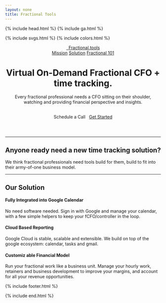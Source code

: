 ```yaml
---
layout: none
title: Fractional Tools
---
```


{% include head.html %}
{% include ga.html %}

<body>

{% include svgs.html %}
{% include colors.html %}

<!-- markdownlint-disable -->
<div class="container py-3">
  <header>
    <div class="d-flex flex-column flex-md-row align-items-center pb-3 mb-4 border-bottom">
      <a href="/" class="d-flex align-items-center link-body-emphasis text-decoration-none">
        &nbsp;
        <span class="fs-4">
          Fractional.tools
        </span>
      </a>
      <nav class="d-inline-flex mt-2 mt-md-0 ms-md-auto">
        <a class="me-3 py-2 link-body-emphasis text-decoration-none fs-7" href="#mission">Mission</a>
        <a class="me-3 py-2 link-body-emphasis text-decoration-none fs-7" href="#solution">Solution</a>
        <a class="me-3 py-2 link-body-emphasis text-decoration-none fs-7" href="blog">Fractional 101</a>
      </nav>
    </div>
    <div class="pricing-header p-3 pb-md-4 mt-5 mx-auto text-center">
      <h1 class="display-5 fw-normal text-body-emphasis">
        Virtual On-Demand Fractional CFO + time tracking.
      </h1>
      <p class="fs-5 mt-4 text-body-secondary">
        Every fractional professional needs a CFO sitting on their
        shoulder, watching and providing financial perspective and insights.
      </p>
      <br/>
      <a class="btn btn-lg d-block d-md-inline btn-primary" target="calendly"
        onclick="Calendly.initPopupWidget({url: 'https://calendly.com/stephan-smith/introduction'});return false;">
        Schedule a Call
      </a>
      &nbsp;
      <a class="btn btn-lg d-block d-md-inline btn-primary" href="https://app.fractional.tools" class="small text-muted">
        Get Started
      </a>
    </div>
</header>

<main>
  <a name="mission"></a>
  <hr>
  <div class="pricing-header p-3 pb-md-4 mx-auto text-center">
    <h2 class="display-6 text-center mb-4">
      Anyone ready need a new time tracking solution?
    </h2>
    <p class="fs-5 text-body-secondary">
      We think fractional professionals need tools build for them,
      build to fit into their army-of-one business model.
    </p>
  </div>
  <hr>
  <div class="pricing-headerk pb-3 kpb-md-4 mx-auto" style="width: 90% !important;">
    <a name="solution"></a>
    <h2 class="display-6 text-center mb-4">
      Our Solution
    </h2>
  </div>
  <a name="packages"></a>
  <div class="row mb-3">
    <div class="col">
      <div class="card mb-4 rounded-3 shadow-sm">
        <div class="card-header py-3">
          <h4 class="my-0 fw-normal">
            Fully Integrated into Google Calendar
          </h4>
        </div>
        <div class="card-body">
          <p>
            No need software needed. Sign in with Google and
            manage your calendar, with a few simple helpers
            to keep your fCFO/controller in the loop.
          </p>
        </div>
      </div>
    </div>
  </div>
  <div class="row mb-3">
    <div class="col">
      <div class="card mb-4 rounded-3 shadow-sm">
        <div class="card-header py-3">
          <h4 class="my-0 fw-normal">
            Cloud Based Reporting
          </h4>
        </div>
        <div class="card-body">
          <p>
            Google Cloud is stable, scalable and extensible. We build on top of
            the google ecosystem: calendar, tasks and gmail.
          </p>
        </div>
      </div>
    </div>
  </div>
  <div class="row mb-3">
    <div class="col">
      <div class="card mb-4 rounded-3 shadow-sm">
        <div class="card-header py-3">
          <h4 class="my-0 fw-normal">
            Customiz  able Financial Model
          </h4>
        </div>
        <div class="card-body">
          <div class="row">
            <div class="col-12 col-md-12">
              <p>
                Run your fractional work like a business unit. Manage your
                hourly work, retainers and business development to improve
                your margins, and account for all your revenue opportunities.
              </p>
            </div>
          </div>
        </div>
      </div>
    </div>
  </div>
</main>

{% include footer.html %}

<!-- markdownlint-enable -->
{% include end.html %}
